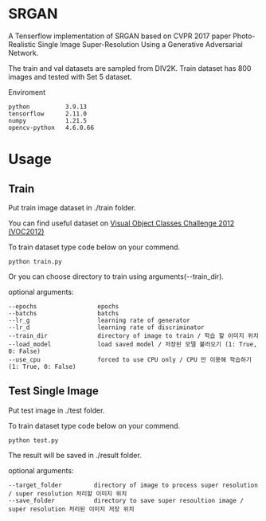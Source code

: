 # SRGAN

A Tenserflow implementation of SRGAN based on CVPR 2017 paper Photo-Realistic Single Image Super-Resolution Using a Generative Adversarial Network.

The train and val datasets are sampled from DIV2K. Train dataset has 800 images and tested with Set 5 dataset.

Enviroment

    python          3.9.13
    tensorflow      2.11.0
    numpy           1.21.5
    opencv-python   4.6.0.66
    
# Usage


## Train 

Put train image dataset in ./train folder.

You can find useful dataset on [Visual Object Classes Challenge 2012 (VOC2012)](http://host.robots.ox.ac.uk/pascal/VOC/voc2012/index.html#data)

To train dataset type code below on your commend.

    python train.py

Or you can choose directory to train using arguments(--train_dir).

optional arguments:

    --epochs                 epochs
    --batchs                 batchs
    --lr_g                   learning rate of generator
    --lr_d                   learning rate of discriminator
    --train_dir              directory of image to train / 학습 할 이미지 위치
    --load_model             load saved model / 저장된 모델 불러오기 (1: True, 0: False)
    --use_cpu                forced to use CPU only / CPU 만 이용해 학습하기 (1: True, 0: False)

## Test Single Image

Put test image in ./test folder.

To train dataset type code below on your commend.

    python test.py

The result will be saved in ./result folder.

optional arguments:

    --target_folder         directory of image to process super resolution / super resolution 처리할 이미지 위치
    --save_folder           directory to save super resoultion image / super resolution 처리된 이미지 저장 위치

